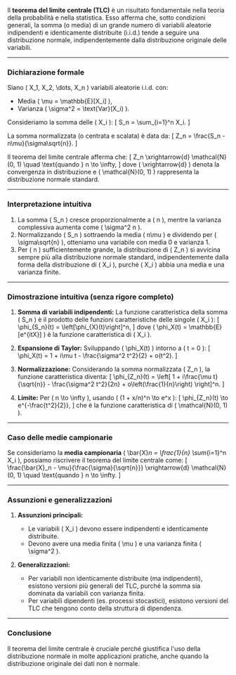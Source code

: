 Il **teorema del limite centrale (TLC)** è un risultato fondamentale nella teoria della probabilità e nella statistica. Esso afferma che, sotto condizioni generali, la somma (o media) di un grande numero di variabili aleatorie indipendenti e identicamente distribuite (i.i.d.) tende a seguire una distribuzione normale, indipendentemente dalla distribuzione originale delle variabili.

---

### Dichiarazione formale

Siano \( X_1, X_2, \dots, X_n \) variabili aleatorie i.i.d. con:

- Media \( \mu = \mathbb{E}[X_i] \),
- Varianza \( \sigma^2 = \text{Var}(X_i) \).

Consideriamo la somma delle \( X_i \):
\[
S_n = \sum_{i=1}^n X_i.
\]

La somma normalizzata (o centrata e scalata) è data da:
\[
Z_n = \frac{S_n - n\mu}{\sigma\sqrt{n}}.
\]

Il teorema del limite centrale afferma che:
\[
Z_n \xrightarrow{d} \mathcal{N}(0, 1) \quad \text{quando } n \to \infty,
\]
dove \( \xrightarrow{d} \) denota la convergenza in distribuzione e \( \mathcal{N}(0, 1) \) rappresenta la distribuzione normale standard.

---

### Interpretazione intuitiva

1. La somma \( S_n \) cresce proporzionalmente a \( n \), mentre la varianza complessiva aumenta come \( \sigma^2 n \).
2. Normalizzando \( S_n \) sottraendo la media \( n\mu \) e dividendo per \( \sigma\sqrt{n} \), otteniamo una variabile con media 0 e varianza 1.
3. Per \( n \) sufficientemente grande, la distribuzione di \( Z_n \) si avvicina sempre più alla distribuzione normale standard, indipendentemente dalla forma della distribuzione di \( X_i \), purché \( X_i \) abbia una media e una varianza finite.

---

### Dimostrazione intuitiva (senza rigore completo)

1. **Somma di variabili indipendenti:** La funzione caratteristica della somma \( S_n \) è il prodotto delle funzioni caratteristiche delle singole \( X_i \):
   \[
   \phi_{S_n}(t) = \left[\phi_{X}(t)\right]^n,
   \]
   dove \( \phi_X(t) = \mathbb{E}[e^{itX}] \) è la funzione caratteristica di \( X_i \).

2. **Espansione di Taylor:** Sviluppando \( \phi_X(t) \) intorno a \( t = 0 \):
   \[
   \phi_X(t) = 1 + i\mu t - \frac{\sigma^2 t^2}{2} + o(t^2).
   \]

3. **Normalizzazione:** Considerando la somma normalizzata \( Z_n \), la funzione caratteristica diventa:
   \[
   \phi_{Z_n}(t) = \left[ 1 + i\frac{\mu t}{\sqrt{n}} - \frac{\sigma^2 t^2}{2n} + o\left(\frac{1}{n}\right) \right]^n.
   \]

4. **Limite:** Per \( n \to \infty \), usando \( (1 + x/n)^n \to e^x \):
   \[
   \phi_{Z_n}(t) \to e^{-\frac{t^2}{2}},
   \]
   che è la funzione caratteristica di \( \mathcal{N}(0, 1) \).

---

### Caso delle medie campionarie

Se consideriamo la **media campionaria** \( \bar{X}_n = \frac{1}{n} \sum_{i=1}^n X_i \), possiamo riscrivere il teorema del limite centrale come:
\[
\frac{\bar{X}_n - \mu}{\frac{\sigma}{\sqrt{n}}} \xrightarrow{d} \mathcal{N}(0, 1) \quad \text{quando } n \to \infty.
\]

---

### Assunzioni e generalizzazioni

1. **Assunzioni principali:**
   - Le variabili \( X_i \) devono essere indipendenti e identicamente distribuite.
   - Devono avere una media finita \( \mu \) e una varianza finita \( \sigma^2 \).

2. **Generalizzazioni:**
   - Per variabili non identicamente distribuite (ma indipendenti), esistono versioni più generali del TLC, purché la somma sia dominata da variabili con varianza finita.
   - Per variabili dipendenti (es. processi stocastici), esistono versioni del TLC che tengono conto della struttura di dipendenza.

---

### Conclusione

Il teorema del limite centrale è cruciale perché giustifica l'uso della distribuzione normale in molte applicazioni pratiche, anche quando la distribuzione originale dei dati non è normale.